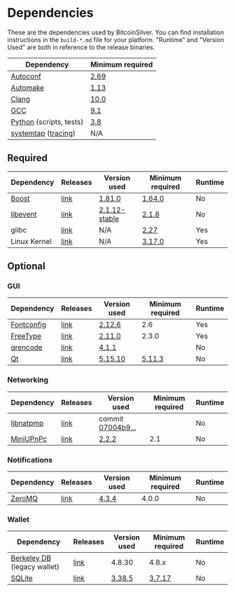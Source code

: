 # Dependencies

These are the dependencies used by BitcoinSilver.
You can find installation instructions in the `build-*.md` file for your platform.
"Runtime" and "Version Used" are both in reference to the release binaries.

| Dependency | Minimum required |
| --- | --- |
| [Autoconf](https://www.gnu.org/software/autoconf/) | [2.69](https://github.com/MrVistos/bitcoinsilver/pull/17769) |
| [Automake](https://www.gnu.org/software/automake/) | [1.13](https://github.com/MrVistos/bitcoinsilver/pull/18290) |
| [Clang](https://clang.llvm.org) | [10.0](https://github.com/MrVistos/bitcoinsilver/pull/27682) |
| [GCC](https://gcc.gnu.org) | [9.1](https://github.com/MrVistos/bitcoinsilver/pull/27662) |
| [Python](https://www.python.org) (scripts, tests) | [3.8](https://github.com/MrVistos/bitcoinsilver/pull/27483) |
| [systemtap](https://sourceware.org/systemtap/) ([tracing](tracing.md))| N/A |

## Required

| Dependency | Releases | Version used | Minimum required | Runtime |
| --- | --- | --- | --- | --- |
| [Boost](../depends/packages/boost.mk) | [link](https://www.boost.org/users/download/) | [1.81.0](https://github.com/MrVistos/bitcoinsilver/pull/26557) | [1.64.0](https://github.com/MrVistos/bitcoinsilver/pull/22320) | No |
| [libevent](../depends/packages/libevent.mk) | [link](https://github.com/libevent/libevent/releases) | [2.1.12-stable](https://github.com/MrVistos/bitcoinsilver/pull/21991) | [2.1.8](https://github.com/MrVistos/bitcoinsilver/pull/24681) | No |
| glibc | [link](https://www.gnu.org/software/libc/) | N/A | [2.27](https://github.com/MrVistos/bitcoinsilver/pull/27029) | Yes |
| Linux Kernel | [link](https://www.kernel.org/) | N/A | [3.17.0](https://github.com/MrVistos/bitcoinsilver/pull/27699) | Yes |

## Optional

### GUI
| Dependency | Releases | Version used | Minimum required | Runtime |
| --- | --- | --- | --- | --- |
| [Fontconfig](../depends/packages/fontconfig.mk) | [link](https://www.freedesktop.org/wiki/Software/fontconfig/) | [2.12.6](https://github.com/MrVistos/bitcoinsilver/pull/23495) | 2.6 | Yes |
| [FreeType](../depends/packages/freetype.mk) | [link](https://freetype.org) | [2.11.0](https://github.com/MrVistos/bitcoinsilver/commit/01544dd78ccc0b0474571da854e27adef97137fb) | 2.3.0 | Yes |
| [qrencode](../depends/packages/qrencode.mk) | [link](https://fukuchi.org/works/qrencode/) | [4.1.1](https://github.com/MrVistos/bitcoinsilver/pull/27312) | | No |
| [Qt](../depends/packages/qt.mk) | [link](https://download.qt.io/official_releases/qt/) | [5.15.10](https://github.com/MrVistos/bitcoinsilver/pull/28561) | [5.11.3](https://github.com/MrVistos/bitcoinsilver/pull/24132) | No |

### Networking
| Dependency | Releases | Version used | Minimum required | Runtime |
| --- | --- | --- | --- | --- |
| [libnatpmp](../depends/packages/libnatpmp.mk) | [link](https://github.com/miniupnp/libnatpmp/) | commit [07004b9...](https://github.com/MrVistos/bitcoinsilver/pull/25917) | | No |
| [MiniUPnPc](../depends/packages/miniupnpc.mk) | [link](https://miniupnp.tuxfamily.org/) | [2.2.2](https://github.com/MrVistos/bitcoinsilver/pull/20421) | 2.1 | No |

### Notifications
| Dependency | Releases | Version used | Minimum required | Runtime |
| --- | --- | --- | --- | --- |
| [ZeroMQ](../depends/packages/zeromq.mk) | [link](https://github.com/zeromq/libzmq/releases) | [4.3.4](https://github.com/MrVistos/bitcoinsilver/pull/23956) | 4.0.0 | No |

### Wallet
| Dependency | Releases | Version used | Minimum required | Runtime |
| --- | --- | --- | --- | --- |
| [Berkeley DB](../depends/packages/bdb.mk) (legacy wallet) | [link](https://www.oracle.com/technetwork/database/database-technologies/berkeleydb/downloads/index.html) | 4.8.30 | 4.8.x | No |
| [SQLite](../depends/packages/sqlite.mk) | [link](https://sqlite.org) | [3.38.5](https://github.com/MrVistos/bitcoinsilver/pull/25378) | [3.7.17](https://github.com/MrVistos/bitcoinsilver/pull/19077) | No |
